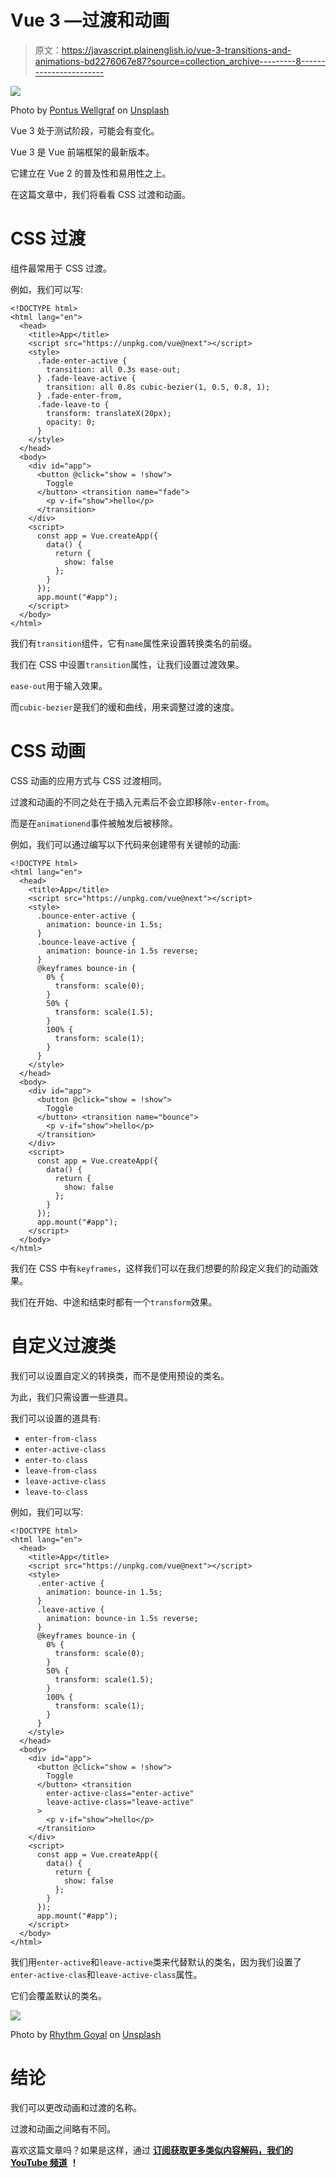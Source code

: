 # Vue 3 —过渡和动画

> 原文：<https://javascript.plainenglish.io/vue-3-transitions-and-animations-bd2276067e87?source=collection_archive---------8----------------------->

![](img/319aa9e64a5716e554edafa84abde205.png)

Photo by [Pontus Wellgraf](https://unsplash.com/@wellgraf?utm_source=medium&utm_medium=referral) on [Unsplash](https://unsplash.com?utm_source=medium&utm_medium=referral)

Vue 3 处于测试阶段，可能会有变化。

Vue 3 是 Vue 前端框架的最新版本。

它建立在 Vue 2 的普及性和易用性之上。

在这篇文章中，我们将看看 CSS 过渡和动画。

# CSS 过渡

组件最常用于 CSS 过渡。

例如，我们可以写:

```
<!DOCTYPE html>
<html lang="en">
  <head>
    <title>App</title>
    <script src="https://unpkg.com/vue@next"></script>
    <style>
      .fade-enter-active {
        transition: all 0.3s ease-out;
      } .fade-leave-active {
        transition: all 0.8s cubic-bezier(1, 0.5, 0.8, 1);
      } .fade-enter-from,
      .fade-leave-to {
        transform: translateX(20px);
        opacity: 0;
      }
    </style>
  </head>
  <body>
    <div id="app">
      <button @click="show = !show">
        Toggle
      </button> <transition name="fade">
        <p v-if="show">hello</p>
      </transition>
    </div>
    <script>
      const app = Vue.createApp({
        data() {
          return {
            show: false
          };
        }
      });
      app.mount("#app");
    </script>
  </body>
</html>
```

我们有`transition`组件，它有`name`属性来设置转换类名的前缀。

我们在 CSS 中设置`transition`属性，让我们设置过渡效果。

`ease-out`用于输入效果。

而`cubic-bezier`是我们的缓和曲线，用来调整过渡的速度。

# CSS 动画

CSS 动画的应用方式与 CSS 过渡相同。

过渡和动画的不同之处在于插入元素后不会立即移除`v-enter-from`。

而是在`animationend`事件被触发后被移除。

例如，我们可以通过编写以下代码来创建带有关键帧的动画:

```
<!DOCTYPE html>
<html lang="en">
  <head>
    <title>App</title>
    <script src="https://unpkg.com/vue@next"></script>
    <style>
      .bounce-enter-active {
        animation: bounce-in 1.5s;
      }
      .bounce-leave-active {
        animation: bounce-in 1.5s reverse;
      }
      @keyframes bounce-in {
        0% {
          transform: scale(0);
        }
        50% {
          transform: scale(1.5);
        }
        100% {
          transform: scale(1);
        }
      }
    </style>
  </head>
  <body>
    <div id="app">
      <button @click="show = !show">
        Toggle
      </button> <transition name="bounce">
        <p v-if="show">hello</p>
      </transition>
    </div>
    <script>
      const app = Vue.createApp({
        data() {
          return {
            show: false
          };
        }
      });
      app.mount("#app");
    </script>
  </body>
</html>
```

我们在 CSS 中有`keyframes`，这样我们可以在我们想要的阶段定义我们的动画效果。

我们在开始、中途和结束时都有一个`transform`效果。

# 自定义过渡类

我们可以设置自定义的转换类，而不是使用预设的类名。

为此，我们只需设置一些道具。

我们可以设置的道具有:

*   `enter-from-class`
*   `enter-active-class`
*   `enter-to-class`
*   `leave-from-class`
*   `leave-active-class`
*   `leave-to-class`

例如，我们可以写:

```
<!DOCTYPE html>
<html lang="en">
  <head>
    <title>App</title>
    <script src="https://unpkg.com/vue@next"></script>
    <style>
      .enter-active {
        animation: bounce-in 1.5s;
      }
      .leave-active {
        animation: bounce-in 1.5s reverse;
      }
      @keyframes bounce-in {
        0% {
          transform: scale(0);
        }
        50% {
          transform: scale(1.5);
        }
        100% {
          transform: scale(1);
        }
      }
    </style>
  </head>
  <body>
    <div id="app">
      <button @click="show = !show">
        Toggle
      </button> <transition
        enter-active-class="enter-active"
        leave-active-class="leave-active"
      >
        <p v-if="show">hello</p>
      </transition>
    </div>
    <script>
      const app = Vue.createApp({
        data() {
          return {
            show: false
          };
        }
      });
      app.mount("#app");
    </script>
  </body>
</html>
```

我们用`enter-active`和`leave-active`类来代替默认的类名，因为我们设置了`enter-active-clas`和`leave-active-class`属性。

它们会覆盖默认的类名。

![](img/a732635a482ede6c2265e473488b4317.png)

Photo by [Rhythm Goyal](https://unsplash.com/@rhythm596?utm_source=medium&utm_medium=referral) on [Unsplash](https://unsplash.com?utm_source=medium&utm_medium=referral)

# 结论

我们可以更改动画和过渡的名称。

过渡和动画之间略有不同。

喜欢这篇文章吗？如果是这样，通过 [**订阅获取更多类似内容解码，我们的 YouTube 频道**](https://www.youtube.com/channel/UCtipWUghju290NWcn8jhyAw) **！**